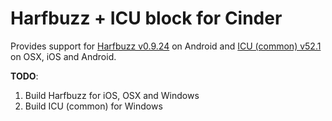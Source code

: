Harfbuzz + ICU block for Cinder
===============================

Provides support for [Harfbuzz v0.9.24](https://github.com/behdad/harfbuzz) on Android and [ICU (common) v52.1](http://source.icu-project.org/repos/icu/icu/tags/release-52-1) on OSX, iOS and Android.

**TODO**:

1. Build Harfbuzz for iOS, OSX and Windows  
2. Build ICU (common) for Windows
